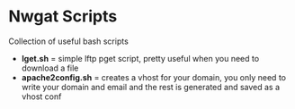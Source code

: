 Nwgat Scripts
=======

Collection of useful bash scripts

* **lget.sh** = simple lftp pget script, pretty useful when you need to download a file
* **apache2config.sh** = creates a vhost for your domain, you only need to write your domain and email and the rest is generated and saved as a vhost conf
